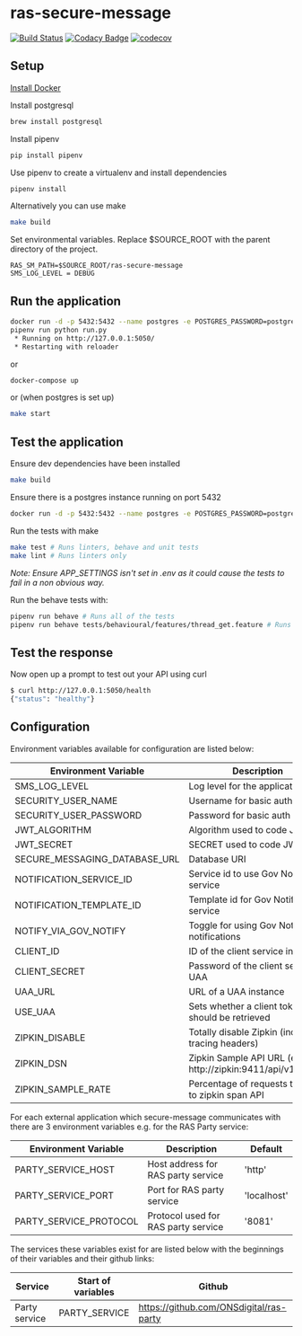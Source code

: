 # ras-secure-message
[![Build Status](https://travis-ci.org/ONSdigital/ras-secure-message.svg?branch=master)](https://travis-ci.org/ONSdigital/ras-secure-message)
[![Codacy Badge](https://api.codacy.com/project/badge/Grade/4e427a826650454d98ed74dade65a4ff)](https://www.codacy.com/app/ONSDigital/ras-secure-message)
[![codecov](https://codecov.io/gh/ONSdigital/ras-secure-message/branch/master/graph/badge.svg)](https://codecov.io/gh/ONSdigital/ras-secure-message)


## Setup

[Install Docker](https://docs.docker.com/engine/installation/)

Install postgresql
```bash
brew install postgresql
```

Install pipenv
```bash
pip install pipenv
```

Use pipenv to create a virtualenv and install dependencies
```bash
pipenv install
```

Alternatively you can use make
```bash
make build
```

Set environmental variables. Replace $SOURCE_ROOT with the parent directory of the project.

```
RAS_SM_PATH=$SOURCE_ROOT/ras-secure-message
SMS_LOG_LEVEL = DEBUG
```

Run the application
-------------------
```bash
docker run -d -p 5432:5432 --name postgres -e POSTGRES_PASSWORD=postgres -e POSTGRES_DB=postgres -d postgres
pipenv run python run.py
 * Running on http://127.0.0.1:5050/
 * Restarting with reloader
```
or
```bash
docker-compose up
```
or (when postgres is set up)
```bash
make start
```


Test the application
--------------------
Ensure dev dependencies have been installed
```bash
make build
```

Ensure there is a postgres instance running on port 5432
```bash
docker run -d -p 5432:5432 --name postgres -e POSTGRES_PASSWORD=postgres -e POSTGRES_DB=postgres -d postgres
```

Run the tests with make
```bash
make test # Runs linters, behave and unit tests
make lint # Runs linters only
```
*Note: Ensure APP_SETTINGS isn't set in .env as it could cause the tests to fail
in a non obvious way.*


Run the behave tests with:
```bash
pipenv run behave # Runs all of the tests
pipenv run behave tests/behavioural/features/thread_get.feature # Runs individual feature test
```


Test the response
-----------------

Now open up a prompt to test out your API using curl
```bash
$ curl http://127.0.0.1:5050/health
{"status": "healthy"}
```

## Configuration

Environment variables available for configuration are listed below:

| Environment Variable            | Description                                                   | Default
|---------------------------------|---------------------------------------------------------------|-------------------------------
| SMS_LOG_LEVEL                   | Log level for the application                                 | 'DEBUG'
| SECURITY_USER_NAME              | Username for basic auth                                       | N/A
| SECURITY_USER_PASSWORD          | Password for basic auth                                       | N/A
| JWT_ALGORITHM                   | Algorithm used to code JWT                                    | 'HS256'
| JWT_SECRET                      | SECRET used to code JWT                                       | N/A
| SECURE_MESSAGING_DATABASE_URL   | Database URI                                                  | postgresql://postgres:postgres@localhost:5432
| NOTIFICATION_SERVICE_ID         | Service id to use Gov Notify service                          | N/A
| NOTIFICATION_TEMPLATE_ID        | Template id for Gov Notify service                            | N/A
| NOTIFY_VIA_GOV_NOTIFY           | Toggle for using Gov Notify for notifications                 | '1' (enable Gov Notify email notifications)
| CLIENT_ID                       | ID of the client service in UAA                               | N/A
| CLIENT_SECRET                   | Password of the client service in UAA                         | N/A
| UAA_URL                         | URL of a UAA instance                                         | N/A
| USE_UAA                         | Sets whether a client token should be retrieved               | 1
| ZIPKIN_DISABLE                  | Totally disable Zipkin (including tracing headers)            | False
| ZIPKIN_DSN                      | Zipkin Sample API URL (e.g. http://zipkin:9411/api/v1/spans)  | None
| ZIPKIN_SAMPLE_RATE              | Percentage of requests to send to zipkin span API             | 0


For each external application which secure-message communicates with there are 3 environment variables e.g. for the RAS Party service:

| Environment Variable              | Description                         | Default
|-----------------------------------|-------------------------------------|-------------------------------
| PARTY_SERVICE_HOST            | Host address for RAS party service  | 'http'
| PARTY_SERVICE_PORT            | Port for RAS party service          | 'localhost'
| PARTY_SERVICE_PROTOCOL        | Protocol used for RAS party service | '8081'

The services these variables exist for are listed below with the beginnings of their variables and their github links:

| Service                         | Start of variables          | Github
|---------------------------------|-----------------------------|-----------------------------
| Party service                   | PARTY_SERVICE           | https://github.com/ONSdigital/ras-party
